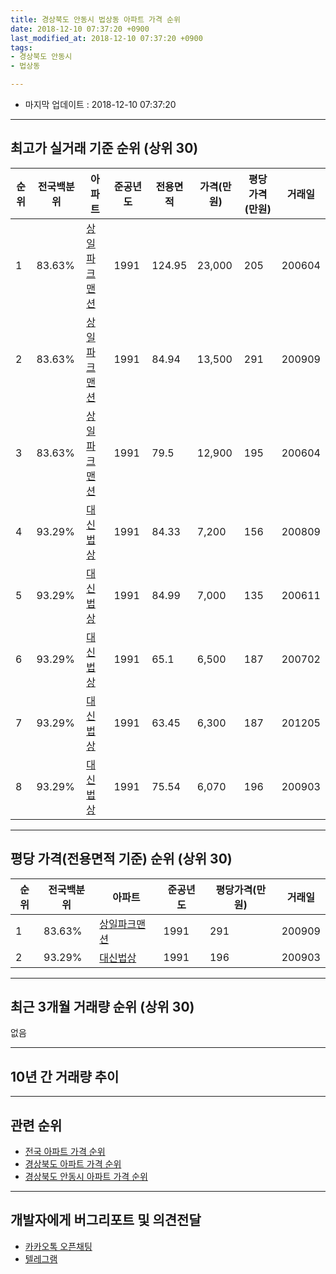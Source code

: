 ```yaml
---
title: 경상북도 안동시 법상동 아파트 가격 순위
date: 2018-12-10 07:37:20 +0900
last_modified_at: 2018-12-10 07:37:20 +0900
tags:
- 경상북도 안동시
- 법상동

---
```


* 마지막 업데이트 : 2018-12-10 07:37:20

---

## 최고가 실거래 기준 순위 (상위 30)


|순위|전국백분위|아파트|준공년도|전용면적|가격(만원)|평당가격(만원)|거래일|
|---|---|---|---|---|---|---|---|
|1|83.63%|[상일파크맨션](https://search.naver.com/search.naver?query=%EA%B2%BD%EC%83%81%EB%B6%81%EB%8F%84+%EC%95%88%EB%8F%99%EC%8B%9C+%EB%B2%95%EC%83%81%EB%8F%99+%EC%83%81%EC%9D%BC%ED%8C%8C%ED%81%AC%EB%A7%A8%EC%85%98)|1991|124.95|23,000|205|200604|
|2|83.63%|[상일파크맨션](https://search.naver.com/search.naver?query=%EA%B2%BD%EC%83%81%EB%B6%81%EB%8F%84+%EC%95%88%EB%8F%99%EC%8B%9C+%EB%B2%95%EC%83%81%EB%8F%99+%EC%83%81%EC%9D%BC%ED%8C%8C%ED%81%AC%EB%A7%A8%EC%85%98)|1991|84.94|13,500|291|200909|
|3|83.63%|[상일파크맨션](https://search.naver.com/search.naver?query=%EA%B2%BD%EC%83%81%EB%B6%81%EB%8F%84+%EC%95%88%EB%8F%99%EC%8B%9C+%EB%B2%95%EC%83%81%EB%8F%99+%EC%83%81%EC%9D%BC%ED%8C%8C%ED%81%AC%EB%A7%A8%EC%85%98)|1991|79.5|12,900|195|200604|
|4|93.29%|[대신법상](https://search.naver.com/search.naver?query=%EA%B2%BD%EC%83%81%EB%B6%81%EB%8F%84+%EC%95%88%EB%8F%99%EC%8B%9C+%EB%B2%95%EC%83%81%EB%8F%99+%EB%8C%80%EC%8B%A0%EB%B2%95%EC%83%81)|1991|84.33|7,200|156|200809|
|5|93.29%|[대신법상](https://search.naver.com/search.naver?query=%EA%B2%BD%EC%83%81%EB%B6%81%EB%8F%84+%EC%95%88%EB%8F%99%EC%8B%9C+%EB%B2%95%EC%83%81%EB%8F%99+%EB%8C%80%EC%8B%A0%EB%B2%95%EC%83%81)|1991|84.99|7,000|135|200611|
|6|93.29%|[대신법상](https://search.naver.com/search.naver?query=%EA%B2%BD%EC%83%81%EB%B6%81%EB%8F%84+%EC%95%88%EB%8F%99%EC%8B%9C+%EB%B2%95%EC%83%81%EB%8F%99+%EB%8C%80%EC%8B%A0%EB%B2%95%EC%83%81)|1991|65.1|6,500|187|200702|
|7|93.29%|[대신법상](https://search.naver.com/search.naver?query=%EA%B2%BD%EC%83%81%EB%B6%81%EB%8F%84+%EC%95%88%EB%8F%99%EC%8B%9C+%EB%B2%95%EC%83%81%EB%8F%99+%EB%8C%80%EC%8B%A0%EB%B2%95%EC%83%81)|1991|63.45|6,300|187|201205|
|8|93.29%|[대신법상](https://search.naver.com/search.naver?query=%EA%B2%BD%EC%83%81%EB%B6%81%EB%8F%84+%EC%95%88%EB%8F%99%EC%8B%9C+%EB%B2%95%EC%83%81%EB%8F%99+%EB%8C%80%EC%8B%A0%EB%B2%95%EC%83%81)|1991|75.54|6,070|196|200903|


---

## 평당 가격(전용면적 기준) 순위 (상위 30)


|순위|전국백분위|아파트|준공년도|평당가격(만원)|거래일|
|---|---|---|---|---|---|
|1|83.63%|[상일파크맨션](https://search.naver.com/search.naver?query=%EA%B2%BD%EC%83%81%EB%B6%81%EB%8F%84+%EC%95%88%EB%8F%99%EC%8B%9C+%EB%B2%95%EC%83%81%EB%8F%99+%EC%83%81%EC%9D%BC%ED%8C%8C%ED%81%AC%EB%A7%A8%EC%85%98)|1991|291|200909|
|2|93.29%|[대신법상](https://search.naver.com/search.naver?query=%EA%B2%BD%EC%83%81%EB%B6%81%EB%8F%84+%EC%95%88%EB%8F%99%EC%8B%9C+%EB%B2%95%EC%83%81%EB%8F%99+%EB%8C%80%EC%8B%A0%EB%B2%95%EC%83%81)|1991|196|200903|


---

## 최근 3개월 거래량 순위 (상위 30)

없음

---

## 10년 간 거래량 추이


<div style="width:100%;">
    <canvas id="deal_progress" height="250"></canvas>
</div>

<script>
new Chart(document.getElementById("deal_progress"), {
    type: 'line',
    data: {
        labels: ['200812','200901','200902','200903','200904','200905','200906','200907','200908','200909','200910','200911','200912','201001','201002','201003','201004','201005','201006','201007','201008','201009','201010','201011','201012','201101','201102','201103','201104','201105','201106','201107','201108','201109','201110','201111','201112','201201','201202','201203','201204','201205','201206','201207','201208','201209','201210','201211','201212','201301','201302','201303','201304','201305','201306','201307','201308','201309','201310','201311','201312','201401','201402','201403','201404','201405','201406','201407','201408','201409','201410','201411','201412','201501','201502','201503','201504','201505','201506','201507','201508','201509','201510','201511','201512','201601','201602','201603','201604','201605','201606','201607','201608','201609','201610','201611','201612','201701','201702','201703','201704','201705','201706','201707','201708','201709','201710','201711','201712','201801','201802','201803','201804','201805','201806','201807','201808','201809','201810','201811','201812'],
        datasets: [{
            label: '실거래 수',
            pointRadius: 1,
            data: [0, 0, 0, 1, 0, 0, 0, 1, 1, 2, 0, 0, 0, 0, 0, 0, 4, 0, 0, 1, 0, 0, 0, 0, 1, 0, 2, 0, 2, 0, 1, 0, 1, 0, 3, 3, 0, 0, 3, 0, 0, 1, 0, 0, 0, 0, 0, 0, 0, 0, 1, 1, 0, 1, 0, 0, 0, 0, 0, 1, 0, 0, 3, 1, 0, 1, 0, 0, 0, 0, 2, 1, 0, 0, 1, 1, 0, 1, 1, 0, 0, 0, 0, 0, 0, 1, 0, 1, 0, 0, 1, 2, 0, 1, 0, 0, 1, 0, 1, 0, 1, 0, 0, 1, 0, 0, 0, 1, 1, 0, 0, 0, 0, 0, 0, 0, 0, 0, 0, 0, 0],
            borderColor: "rgba(255, 201, 14, 1)",
            backgroundColor: "rgba(255, 201, 14, 0.5)",
            fill: true,
        }]
    },
    options: {
        responsive: true,
        title: {
            display: true,
            text: '10년간 거래량 추이'
        },
        tooltips: {
            mode: 'index',
            intersect: false,
        },
        hover: {
            mode: 'nearest',
            intersect: true
        },
        scales: {
            xAxes: [{
                display: true,
                scaleLabel: {
                    display: true,
                    labelString: '년/월'
                }
            }],
            yAxes: [{
                display: true,
                ticks: {
                    suggestedMin: 0,
                },
                scaleLabel: {
                    display: true,
                    labelString: '실거래 수'
                }
            }]
        }
    }
});

</script>


---

## 관련 순위

- [전국 아파트 가격 순위](https://inasie.github.io/apt-ranking/전국)
- [경상북도 아파트 가격 순위](https://inasie.github.io/apt-ranking/경상북도)
- [경상북도 안동시 아파트 가격 순위](https://inasie.github.io/apt-ranking/경상북도-안동시)


---

## 개발자에게 버그리포트 및 의견전달

- [카카오톡 오픈채팅](https://open.kakao.com/o/gLJUAP4)
- [텔레그램](https://t.me/inasie)


